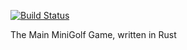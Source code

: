 [![Build Status](https://travis-ci.org/Andrew-College/GolfMania-Rust.svg?branch=master)](https://travis-ci.org/Andrew-College/GolfMania-Rust)

The Main MiniGolf Game, written in Rust
